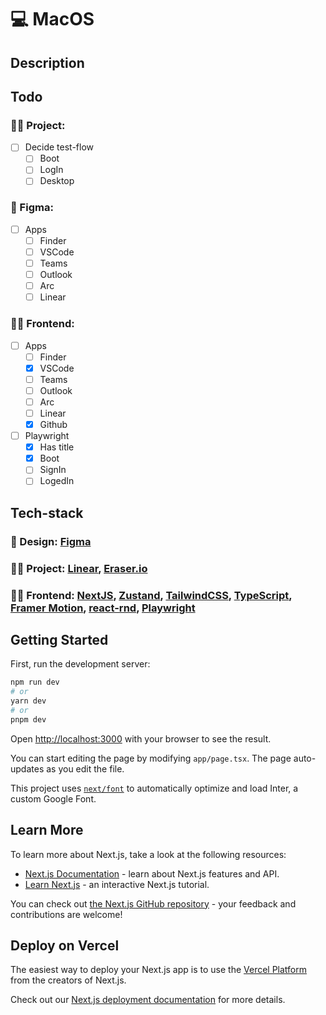 # :computer: MacOS

## Description

## Todo

### :male_detective: Project:

- [ ] Decide test-flow
  - [ ] Boot
  - [ ] LogIn
  - [ ] Desktop  

### :art: Figma:

- [ ] Apps
  - [ ] Finder
  - [ ] VSCode
  - [ ] Teams
  - [ ] Outlook
  - [ ] Arc
  - [ ] Linear

### :technologist: Frontend:

- [ ] Apps
  - [ ] Finder
  - [x] VSCode
  - [ ] Teams
  - [ ] Outlook
  - [ ] Arc
  - [ ] Linear
  - [x] Github
- [ ] Playwright
  - [x] Has title
  - [x] Boot
  - [ ] SignIn
  - [ ] LogedIn

## Tech-stack

### :art: Design: [﻿Figma](https://www.figma.com/file/VCxltAf7wcOtDc6djBIBCD/MacOS?type=design&node-id=2%3A5731&mode=design&t=B1iX5GHDvj0DTduN-1)

### :man_in_tuxedo: Project: [Linear](https://linear.app/), [Eraser.io](https://eraser.io/)

### :technologist: Frontend: [NextJS](https://github.com/vercel/next.js), [Zustand](https://github.com/pmndrs/zustand), [TailwindCSS](https://github.com/tailwindlabs/tailwindcss), [TypeScript](https://github.com/microsoft/TypeScript), [Framer Motion](https://github.com/framer/motion), [react-rnd](https://github.com/bokuweb/react-rnd), [Playwright](https://github.com/microsoft/playwright)

## Getting Started

First, run the development server:

```bash
npm run dev
# or
yarn dev
# or
pnpm dev
```

Open [http://localhost:3000](http://localhost:3000) with your browser to see the result.

You can start editing the page by modifying `app/page.tsx`. The page auto-updates as you edit the file.

This project uses [`next/font`](https://nextjs.org/docs/basic-features/font-optimization) to automatically optimize and load Inter, a custom Google Font.

## Learn More

To learn more about Next.js, take a look at the following resources:

- [Next.js Documentation](https://nextjs.org/docs) - learn about Next.js features and API.
- [Learn Next.js](https://nextjs.org/learn) - an interactive Next.js tutorial.

You can check out [the Next.js GitHub repository](https://github.com/vercel/next.js/) - your feedback and contributions are welcome!

## Deploy on Vercel

The easiest way to deploy your Next.js app is to use the [Vercel Platform](https://vercel.com/new?utm_medium=default-template&filter=next.js&utm_source=create-next-app&utm_campaign=create-next-app-readme) from the creators of Next.js.

Check out our [Next.js deployment documentation](https://nextjs.org/docs/deployment) for more details.

<!--- Eraser file: https://app.eraser.io/workspace/CB00jYU2j9Apx2r5tod2 --->
